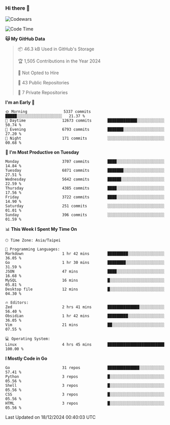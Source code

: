 ### Hi there 👋

![Codewars](https://www.codewars.com/users/omegaatt36/badges/small)

<!--START_SECTION:waka-->
![Code Time](http://img.shields.io/badge/Code%20Time-2%2C937%20hrs-blue)

**🐱 My GitHub Data** 

> 📦 46.3 kB Used in GitHub's Storage 
 > 
> 🏆 1,505 Contributions in the Year 2024
 > 
> 🚫 Not Opted to Hire
 > 
> 📜 43 Public Repositories 
 > 
> 🔑 7 Private Repositories 
 > 
**I'm an Early 🐤** 

```text
🌞 Morning                5337 commits        █████░░░░░░░░░░░░░░░░░░░░   21.37 % 
🌆 Daytime                12673 commits       █████████████░░░░░░░░░░░░   50.74 % 
🌃 Evening                6793 commits        ███████░░░░░░░░░░░░░░░░░░   27.20 % 
🌙 Night                  171 commits         ░░░░░░░░░░░░░░░░░░░░░░░░░   00.68 % 
```
📅 **I'm Most Productive on Tuesday** 

```text
Monday                   3707 commits        ████░░░░░░░░░░░░░░░░░░░░░   14.84 % 
Tuesday                  6871 commits        ███████░░░░░░░░░░░░░░░░░░   27.51 % 
Wednesday                5642 commits        ██████░░░░░░░░░░░░░░░░░░░   22.59 % 
Thursday                 4385 commits        ████░░░░░░░░░░░░░░░░░░░░░   17.56 % 
Friday                   3722 commits        ████░░░░░░░░░░░░░░░░░░░░░   14.90 % 
Saturday                 251 commits         ░░░░░░░░░░░░░░░░░░░░░░░░░   01.01 % 
Sunday                   396 commits         ░░░░░░░░░░░░░░░░░░░░░░░░░   01.59 % 
```


📊 **This Week I Spent My Time On** 

```text
🕑︎ Time Zone: Asia/Taipei

💬 Programming Languages: 
Markdown                 1 hr 42 mins        █████████░░░░░░░░░░░░░░░░   36.05 % 
Go                       1 hr 30 mins        ████████░░░░░░░░░░░░░░░░░   31.59 % 
JSON                     47 mins             ████░░░░░░░░░░░░░░░░░░░░░   16.68 % 
MySQL                    16 mins             █░░░░░░░░░░░░░░░░░░░░░░░░   05.81 % 
Desktop file             12 mins             █░░░░░░░░░░░░░░░░░░░░░░░░   04.30 % 

🔥 Editors: 
Zed                      2 hrs 41 mins       ██████████████░░░░░░░░░░░   56.40 % 
Obsidian                 1 hr 42 mins        █████████░░░░░░░░░░░░░░░░   36.05 % 
Vim                      21 mins             ██░░░░░░░░░░░░░░░░░░░░░░░   07.55 % 

💻 Operating System: 
Linux                    4 hrs 45 mins       █████████████████████████   100.00 % 
```

**I Mostly Code in Go** 

```text
Go                       31 repos            ██████████████░░░░░░░░░░░   57.41 % 
Python                   3 repos             █░░░░░░░░░░░░░░░░░░░░░░░░   05.56 % 
Shell                    3 repos             █░░░░░░░░░░░░░░░░░░░░░░░░   05.56 % 
CSS                      3 repos             █░░░░░░░░░░░░░░░░░░░░░░░░   05.56 % 
HTML                     3 repos             █░░░░░░░░░░░░░░░░░░░░░░░░   05.56 % 
```




 Last Updated on 18/12/2024 00:40:03 UTC
<!--END_SECTION:waka-->

<!--
**omegaatt36/omegaatt36** is a ✨ _special_ ✨ repository because its `README.md` (this file) appears on your GitHub profile.

Here are some ideas to get you started:

- 🔭 I’m currently working on ...
- 🌱 I’m currently learning ...
- 👯 I’m looking to collaborate on ...
- 🤔 I’m looking for help with ...
- 💬 Ask me about ...
- 📫 How to reach me: ...
- 😄 Pronouns: ...
- ⚡ Fun fact: ...
-->
